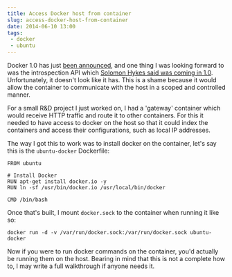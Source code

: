 ---title: Access Docker host from containerslug: access-docker-host-from-containerdate: 2014-06-10 13:00tags:  - docker - ubuntu---Docker 1.0 has just [been announced](http://blog.docker.com/2014/06/its-here-docker-1-0/), and one thing I was looking forward to was the introspection API which [Solomon Hykes said was coming in 1.0](https://github.com/dotcloud/docker/issues/1143#issuecomment-22354479). Unfortunately, it doesn't look like it has. This is a shame because it would allow the container to communicate with the host in a scoped and controlled manner.

For a small R&D project I just worked on, I had a 'gateway' container which would receive HTTP traffic and route it to other containers. For this it needed to have access to docker on the host so that it could index the containers and access their configurations, such as local IP addresses.

The way I got this to work was to install docker on the container, let's say this is the `ubuntu-docker` Dockerfile:

    FROM ubuntu

    # Install Docker
    RUN apt-get install docker.io -y
    RUN ln -sf /usr/bin/docker.io /usr/local/bin/docker

    CMD /bin/bash

Once that's built, I mount `docker.sock` to the container when running it like so:

    docker run -d -v /var/run/docker.sock:/var/run/docker.sock ubuntu-docker

Now if you were to run docker commands on the container, you'd actually be running them on the host. Bearing in mind that this is not a complete how to, I may write a full walkthrough if anyone needs it.